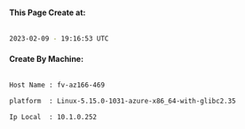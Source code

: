
   
#### This Page Create at:

```bash

2023-02-09 - 19:16:53 UTC

```

#### Create By Machine:

```bash

Host Name : fv-az166-469

platform  : Linux-5.15.0-1031-azure-x86_64-with-glibc2.35

Ip Local  : 10.1.0.252

```

